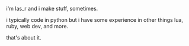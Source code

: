 i'm las_r and i make stuff, sometimes.

i typically code in python but i have some experience in other things lua, ruby, web dev, and more.

that's about it.
